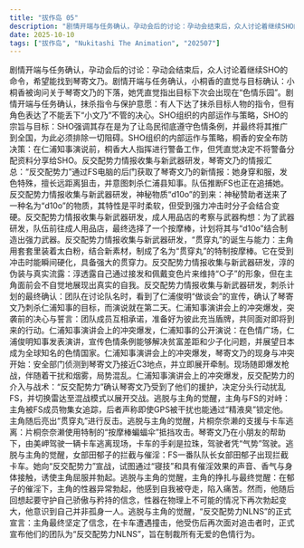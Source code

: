```yaml
---
title: "拔作岛 05"
description: "剧情开端与任务确认，孕动会后的讨论：孕动会结束后，众人讨论着继续SHO的命令，希望能找到琴寄文乃。剧情开端与任务确认，小桐香的直觉与目标确认：小桐香被询问关于琴寄文乃的下落，她凭直觉指出目标下次会出现在“色情乐园”。剧情开端与任务确认，抹杀指令与保护意愿：有人下达了抹杀目标人物的指令，但有角色表达了不能丢下“小文乃”不管的决心。SHO组织的内部运作与策略，SHO的宗旨与目标：SHO强调其存在是为了让岛民彻底遵守色情条例，并最终将其推广到全国，为此必须排除一切阻碍。SHO组织的内部运作与策略，桐香的安全布防决策：在仁浦知事演说前，桐香大人指挥进行警备工作，但凭直觉决定不将警备分配资料分享给SHO。反交配势力情报收集与新武器研发，琴寄文乃的情报汇总：“反交配势力”通过FS电脑的后门获取了琴寄文乃的新情报：她身穿和服，发色特殊，擅长远距离狙击，并意图刺杀仁浦县知事。队伍推断FS也正在追捕她。反交配势力情报收集与新武器研发，神秘物质“d10o”的到来：神秘赞助者送来了一种名为“d10o”的物质，其特性是平时柔软，但受到强力冲击时分子会结合变硬。反交配势力情报收集与新武器研发，成人用品店的考察与武器构想：为了武器研发，队伍前往成人用品店，最终选择了一个按摩棒，计划将其与“d10o”结合制造出强力武器。反交配势力情报收集与新武器研发，“贯穿丸”的诞生与能力：主角用套套里装着太白粉，结合新素材，制成了名为“贯穿丸”的特制按摩棒。它在受到冲击时能瞬间硬化，具备强大的贯穿力。反交配势力情报收集与新武器研发，淳的伪装与真实流露：淳透露自己通过接发和佩戴变色片来维持“○子”的形象，但在主角面前会不自觉地展现出真实的自我。反交配势力情报收集与新武器研发，刺杀计划的最终确认：团队在讨论队名时，看到了仁浦俊明“做谈会”的宣传，确认了琴寄文乃刺杀仁浦知事的目标，而演说就在第二天。仁浦知事演讲会上的冲突爆发，突袭前的决心与誓言：团队成员互相承诺，准备好为彼此充当盾牌，共同面对即将到来的行动。仁浦知事演讲会上的冲突爆发，仁浦知事的公开演说：在色情广场，仁浦俊明知事发表演讲，宣传色情条例能够解决贫富差距和少子化问题，并展望日本成为全球知名的色情国家。仁浦知事演讲会上的冲突爆发，琴寄文乃的现身与冲突开始：安全部门侦测到琴寄文乃接近C3地点，并立即展开牵制。现场随即爆发枪战，伴随着干扰和烟雾，局势混乱。仁浦知事演讲会上的冲突爆发，反交配势力的介入与战术：“反交配势力”确认琴寄文乃受到了他们的援护，决定分头行动扰乱FS，并切换雷达至混战模式以展开交战。逃脱与主角的觉醒，主角与FS的对峙：主角被FS成员物集女追踪，后者声称即使GPS被干扰也能通过“精液臭”锁定他。主角随后亮出“贯穿丸”进行反击。逃脱与主角的觉醒，片桐奈奈濑的支援与卡车逃离：片桐奈奈濑使用特制的“按摩棒蝙蝠伞”抵挡攻击。琴寄文乃在小朋友的帮助下，由美岬驾驶一辆卡车逃离现场，卡车的手刹是拉珠，驾驶者凭“气势”驾驶。逃脱与主角的觉醒，女部田郁子的拦截与催淫：FS一番队队长女部田郁子出现拦截卡车。她向“反交配势力”宣战，试图通过“寝技”和具有催淫效果的声音、香气与身体接触，诱使主角屈服并勃起。逃脱与主角的觉醒，主角的挣扎与最终觉醒：在郁子的催淫下，主角的性器异常勃起，他感到自我被夺走，陷入痛苦。然而，他随后回想起要守护自己骄傲与矜持的信念，性器在物理上不可能的情况下再次勃起变大，他意识到自己并非孤身一人。逃脱与主角的觉醒，“反交配势力NLNS”的正式宣言：主角最终坚定了信念，在卡车遭遇撞击，他受伤后再次面对追击者时，正式宣布他们的团队为“反交配势力NLNS”，旨在制裁所有无爱的色情行为。"
date: 2025-10-10
tags: ["拔作岛", "Nukitashi The Animation", "202507"]
---
```


剧情开端与任务确认，孕动会后的讨论：孕动会结束后，众人讨论着继续SHO的命令，希望能找到琴寄文乃。剧情开端与任务确认，小桐香的直觉与目标确认：小桐香被询问关于琴寄文乃的下落，她凭直觉指出目标下次会出现在“色情乐园”。剧情开端与任务确认，抹杀指令与保护意愿：有人下达了抹杀目标人物的指令，但有角色表达了不能丢下“小文乃”不管的决心。SHO组织的内部运作与策略，SHO的宗旨与目标：SHO强调其存在是为了让岛民彻底遵守色情条例，并最终将其推广到全国，为此必须排除一切阻碍。SHO组织的内部运作与策略，桐香的安全布防决策：在仁浦知事演说前，桐香大人指挥进行警备工作，但凭直觉决定不将警备分配资料分享给SHO。反交配势力情报收集与新武器研发，琴寄文乃的情报汇总：“反交配势力”通过FS电脑的后门获取了琴寄文乃的新情报：她身穿和服，发色特殊，擅长远距离狙击，并意图刺杀仁浦县知事。队伍推断FS也正在追捕她。反交配势力情报收集与新武器研发，神秘物质“d10o”的到来：神秘赞助者送来了一种名为“d10o”的物质，其特性是平时柔软，但受到强力冲击时分子会结合变硬。反交配势力情报收集与新武器研发，成人用品店的考察与武器构想：为了武器研发，队伍前往成人用品店，最终选择了一个按摩棒，计划将其与“d10o”结合制造出强力武器。反交配势力情报收集与新武器研发，“贯穿丸”的诞生与能力：主角用套套里装着太白粉，结合新素材，制成了名为“贯穿丸”的特制按摩棒。它在受到冲击时能瞬间硬化，具备强大的贯穿力。反交配势力情报收集与新武器研发，淳的伪装与真实流露：淳透露自己通过接发和佩戴变色片来维持“○子”的形象，但在主角面前会不自觉地展现出真实的自我。反交配势力情报收集与新武器研发，刺杀计划的最终确认：团队在讨论队名时，看到了仁浦俊明“做谈会”的宣传，确认了琴寄文乃刺杀仁浦知事的目标，而演说就在第二天。仁浦知事演讲会上的冲突爆发，突袭前的决心与誓言：团队成员互相承诺，准备好为彼此充当盾牌，共同面对即将到来的行动。仁浦知事演讲会上的冲突爆发，仁浦知事的公开演说：在色情广场，仁浦俊明知事发表演讲，宣传色情条例能够解决贫富差距和少子化问题，并展望日本成为全球知名的色情国家。仁浦知事演讲会上的冲突爆发，琴寄文乃的现身与冲突开始：安全部门侦测到琴寄文乃接近C3地点，并立即展开牵制。现场随即爆发枪战，伴随着干扰和烟雾，局势混乱。仁浦知事演讲会上的冲突爆发，反交配势力的介入与战术：“反交配势力”确认琴寄文乃受到了他们的援护，决定分头行动扰乱FS，并切换雷达至混战模式以展开交战。逃脱与主角的觉醒，主角与FS的对峙：主角被FS成员物集女追踪，后者声称即使GPS被干扰也能通过“精液臭”锁定他。主角随后亮出“贯穿丸”进行反击。逃脱与主角的觉醒，片桐奈奈濑的支援与卡车逃离：片桐奈奈濑使用特制的“按摩棒蝙蝠伞”抵挡攻击。琴寄文乃在小朋友的帮助下，由美岬驾驶一辆卡车逃离现场，卡车的手刹是拉珠，驾驶者凭“气势”驾驶。逃脱与主角的觉醒，女部田郁子的拦截与催淫：FS一番队队长女部田郁子出现拦截卡车。她向“反交配势力”宣战，试图通过“寝技”和具有催淫效果的声音、香气与身体接触，诱使主角屈服并勃起。逃脱与主角的觉醒，主角的挣扎与最终觉醒：在郁子的催淫下，主角的性器异常勃起，他感到自我被夺走，陷入痛苦。然而，他随后回想起要守护自己骄傲与矜持的信念，性器在物理上不可能的情况下再次勃起变大，他意识到自己并非孤身一人。逃脱与主角的觉醒，“反交配势力NLNS”的正式宣言：主角最终坚定了信念，在卡车遭遇撞击，他受伤后再次面对追击者时，正式宣布他们的团队为“反交配势力NLNS”，旨在制裁所有无爱的色情行为。